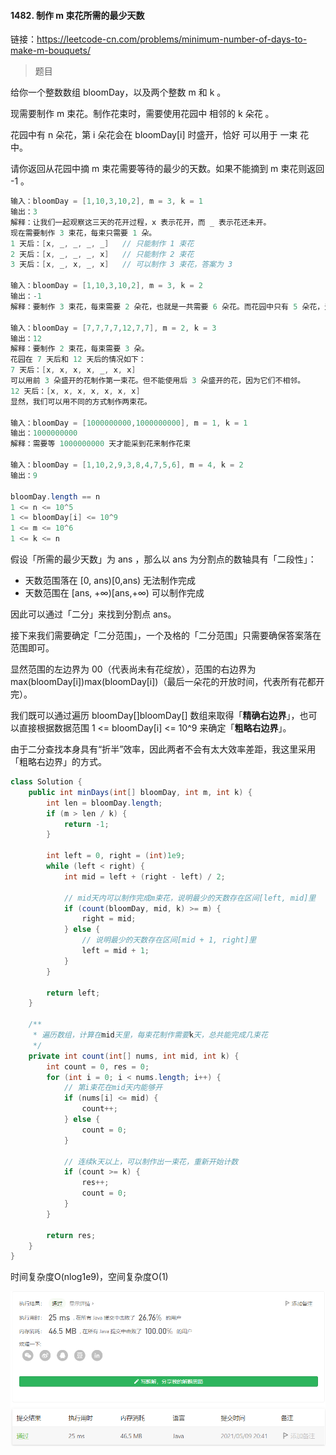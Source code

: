 #### 1482. 制作 m 束花所需的最少天数

链接：https://leetcode-cn.com/problems/minimum-number-of-days-to-make-m-bouquets/

> 题目

给你一个整数数组 bloomDay，以及两个整数 m 和 k 。

现需要制作 m 束花。制作花束时，需要使用花园中 相邻的 k 朵花 。

花园中有 n 朵花，第 i 朵花会在 bloomDay[i] 时盛开，恰好 可以用于 一束 花中。

请你返回从花园中摘 m 束花需要等待的最少的天数。如果不能摘到 m 束花则返回 -1 。

```java
输入：bloomDay = [1,10,3,10,2], m = 3, k = 1
输出：3
解释：让我们一起观察这三天的花开过程，x 表示花开，而 _ 表示花还未开。
现在需要制作 3 束花，每束只需要 1 朵。
1 天后：[x, _, _, _, _]   // 只能制作 1 束花
2 天后：[x, _, _, _, x]   // 只能制作 2 束花
3 天后：[x, _, x, _, x]   // 可以制作 3 束花，答案为 3

输入：bloomDay = [1,10,3,10,2], m = 3, k = 2
输出：-1
解释：要制作 3 束花，每束需要 2 朵花，也就是一共需要 6 朵花。而花园中只有 5 朵花，无法满足制作要求，返回 -1 。

输入：bloomDay = [7,7,7,7,12,7,7], m = 2, k = 3
输出：12
解释：要制作 2 束花，每束需要 3 朵。
花园在 7 天后和 12 天后的情况如下：
7 天后：[x, x, x, x, _, x, x]
可以用前 3 朵盛开的花制作第一束花。但不能使用后 3 朵盛开的花，因为它们不相邻。
12 天后：[x, x, x, x, x, x, x]
显然，我们可以用不同的方式制作两束花。

输入：bloomDay = [1000000000,1000000000], m = 1, k = 1
输出：1000000000
解释：需要等 1000000000 天才能采到花来制作花束

输入：bloomDay = [1,10,2,9,3,8,4,7,5,6], m = 4, k = 2
输出：9
    
bloomDay.length == n
1 <= n <= 10^5
1 <= bloomDay[i] <= 10^9
1 <= m <= 10^6
1 <= k <= n
```

假设「所需的最少天数」为 ans ，那么以 ans 为分割点的数轴具有「二段性」：

- 天数范围落在 [0, ans)[0,ans) 无法制作完成
- 天数范围在 [ans, +∞)[ans,+∞) 可以制作完成

因此可以通过「二分」来找到分割点 ans。

接下来我们需要确定「二分范围」，一个及格的「二分范围」只需要确保答案落在范围即可。

显然范围的左边界为 00（代表尚未有花绽放），范围的右边界为 max(bloomDay[i])max(bloomDay[i])（最后一朵花的开放时间，代表所有花都开完）。

我们既可以通过遍历 bloomDay[]bloomDay[] 数组来取得「**精确右边界**」，也可以直接根据数据范围 1 <= bloomDay[i] <= 10^9 来确定「**粗略右边界**」。

由于二分查找本身具有“折半”效率，因此两者不会有太大效率差距，我这里采用「粗略右边界」的方式。

```java
class Solution {
    public int minDays(int[] bloomDay, int m, int k) {
        int len = bloomDay.length;
        if (m > len / k) {
            return -1;
        }
    
        int left = 0, right = (int)1e9;
        while (left < right) {
            int mid = left + (right - left) / 2;

            // mid天内可以制作完成m束花，说明最少的天数存在区间[left, mid]里
            if (count(bloomDay, mid, k) >= m) {
                right = mid;
            } else {
                // 说明最少的天数存在区间[mid + 1, right]里
                left = mid + 1;
            }
        }

        return left;
    }

    /**
     * 遍历数组，计算在mid天里，每束花制作需要k天，总共能完成几束花
     */
    private int count(int[] nums, int mid, int k) {
        int count = 0, res = 0;
        for (int i = 0; i < nums.length; i++) {
            // 第i束花在mid天内能够开
            if (nums[i] <= mid) {
                count++;
            } else {
                count = 0;
            }

            // 连续k天以上，可以制作出一束花，重新开始计数
            if (count >= k) {
                res++;
                count = 0;
            }
        }

        return res;
    }
}
```

时间复杂度O(nlog1e9)，空间复杂度O(1)

![image-20210509204116521](1482.制作m束花所需的最少天数.assets/image-20210509204116521.png)